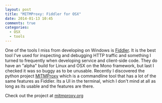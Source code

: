 ```yaml
---
layout: post
title: "MITMProxy: Fiddler for OSX"
date: 2014-01-13 10:45
comments: true
categories:
  - OSX
  - tools
---
```


One of the tools I miss from developing on Windows is [Fiddler](http://fiddler2.com). It is the best tool I've used for inspecting and debugging HTTP traffic and something I turned to frequently when developing service and client-side code. They do have an "alpha" build for Linux and OSX on the Mono framework, but last I checked it was so buggy as to be unusable. Recently I discovered the python project [MITMProxy](http://mitmproxy.org/doc/mitmproxy.html) which is a commandline tool that has a lot of the same features as Fiddler. Its a UI in the terminal, which I don't mind at all as long as its usable and the features are there.

Check out the project at [mitmproxy.org](http://mitmproxy.org)
